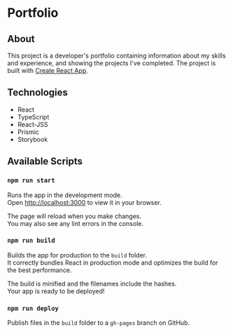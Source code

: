 # Portfolio

## About

This project is a developer's portfolio containing information about my skills and experience, and showing the projects I've completed. The project is built with [Create React App](https://github.com/facebook/create-react-app).

## Technologies

- React
- TypeScript
- React-JSS
- Prismic
- Storybook

## Available Scripts

### `npm run start`

Runs the app in the development mode.\
Open [http://localhost:3000](http://localhost:3000) to view it in your browser.

The page will reload when you make changes.\
You may also see any lint errors in the console.

### `npm run build`

Builds the app for production to the `build` folder.\
It correctly bundles React in production mode and optimizes the build for the best performance.

The build is minified and the filenames include the hashes.\
Your app is ready to be deployed!

### `npm run deploy`

Publish files in the `build` folder to a `gh-pages` branch on GitHub.
